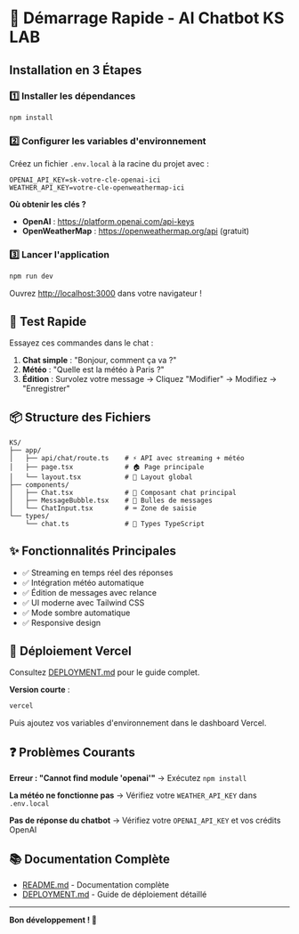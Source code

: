 # 🚀 Démarrage Rapide - AI Chatbot KS LAB

## Installation en 3 Étapes

### 1️⃣ Installer les dépendances
```bash
npm install
```

### 2️⃣ Configurer les variables d'environnement

Créez un fichier `.env.local` à la racine du projet avec :

```env
OPENAI_API_KEY=sk-votre-cle-openai-ici
WEATHER_API_KEY=votre-cle-openweathermap-ici
```

**Où obtenir les clés ?**
- **OpenAI** : https://platform.openai.com/api-keys
- **OpenWeatherMap** : https://openweathermap.org/api (gratuit)

### 3️⃣ Lancer l'application
```bash
npm run dev
```

Ouvrez [http://localhost:3000](http://localhost:3000) dans votre navigateur !

## 🧪 Test Rapide

Essayez ces commandes dans le chat :

1. **Chat simple** : "Bonjour, comment ça va ?"
2. **Météo** : "Quelle est la météo à Paris ?"
3. **Édition** : Survolez votre message → Cliquez "Modifier" → Modifiez → "Enregistrer"

## 📦 Structure des Fichiers

```
KS/
├── app/
│   ├── api/chat/route.ts    # ⚡ API avec streaming + météo
│   ├── page.tsx             # 🏠 Page principale
│   └── layout.tsx           # 🎨 Layout global
├── components/
│   ├── Chat.tsx             # 💬 Composant chat principal
│   ├── MessageBubble.tsx    # 💭 Bulles de messages
│   └── ChatInput.tsx        # ⌨️ Zone de saisie
└── types/
    └── chat.ts              # 📝 Types TypeScript
```

## ✨ Fonctionnalités Principales

- ✅ Streaming en temps réel des réponses
- ✅ Intégration météo automatique
- ✅ Édition de messages avec relance
- ✅ UI moderne avec Tailwind CSS
- ✅ Mode sombre automatique
- ✅ Responsive design

## 🚀 Déploiement Vercel

Consultez [DEPLOYMENT.md](./DEPLOYMENT.md) pour le guide complet.

**Version courte** :
```bash
vercel
```

Puis ajoutez vos variables d'environnement dans le dashboard Vercel.

## ❓ Problèmes Courants

**Erreur : "Cannot find module 'openai'"**
→ Exécutez `npm install`

**La météo ne fonctionne pas**
→ Vérifiez votre `WEATHER_API_KEY` dans `.env.local`

**Pas de réponse du chatbot**
→ Vérifiez votre `OPENAI_API_KEY` et vos crédits OpenAI

## 📚 Documentation Complète

- [README.md](./README.md) - Documentation complète
- [DEPLOYMENT.md](./DEPLOYMENT.md) - Guide de déploiement détaillé

---

**Bon développement ! 🎉**

